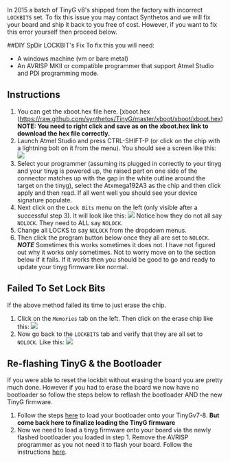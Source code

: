 In 2015 a batch of TinyG v8's shipped from the factory with incorrect `LOCKBITS` set.  To fix this issue you may contact Synthetos and we will fix your board and ship it back to you free of cost.  However, if you want to fix this error yourself then proceed below.

##DIY SpDir LOCKBIT's Fix
To fix this you will need:
* A windows machine (vm or bare metal)
* An AVRISP MKII or compatible programmer that support Atmel Studio and PDI programming mode.

## Instructions
1. You can get the xboot.hex file here.  [xboot.hex (https://raw.github.com/synthetos/TinyG/master/xboot/xboot/xboot.hex)  **NOTE: You need to right click and save as on the xboot.hex link to download the hex file correctly.**
2. Launch Atmel Studio and press CTRL-SHIFT-P (or click on the chip with a lightning bolt on it from the menu).
You should see a screen like this:
![](https://farm2.staticflickr.com/1697/23739145324_44027a6a15_b.jpg)
3.  Select your programmer (assuming its plugged in correctly to your tinyg and your tinyg is powered up, the raised part  on one side of the connector matches up with the gap in the white outline around the target on the tinyg), select the Atxmega192A3 as the chip and then click apply and then read.  If all went well you should see your device signature populate.
4. Next click on the `Lock Bits` menu on the left (only visible after a successful step 3).  It will look like this:
![](https://www.flickr.com/photos/rileyporter/24071049480/in/dateposted-public/)
Notice how they do not all say `NOLOCK`.  They need to ALL say `NOLOCK`.
5. Change all LOCKS to say `NOLOCK` from the dropdown menus.  
6. Then click the program button below once they all are set to `NOLOCK`.
***NOTE*** Sometimes this works sometimes it does not.  I have not figured out why it works only sometimes.  Not to worry move on to the section below if it fails.  If it works then you should be good to go and ready to update your tinyg firmware like normal.


## Failed To Set Lock Bits

If the above method failed its time to just erase the chip.
1. Click on the `Memories` tab on the left.  Then click on the erase chip like this:
![](https://farm2.staticflickr.com/1558/23739809703_a028949ca6_b.jpg)
2. Now go back to the `LOCKBITS` tab and verify that they are all set to `NOLOCK`. Like this:
![](https://farm2.staticflickr.com/1643/23738449894_f7a6a6043f_b.jpg)

## Re-flashing TinyG & the Bootloader
If you were able to reset the lockbit without erasing the board you are pretty much done.  However if you had to erase the board we now have no bootloader so follow the steps below to reflash the bootloader AND the new TinyG firmware.
<br>

1. Follow the steps [here](https://github.com/synthetos/TinyG/wiki/TinyG-Boot-Loader#flashing-the-boot-loader-onto-the-xmega-chip) to load your bootloader onto your TinyGv7-8.
**But come back here to finalize loading the TinyG firmware**
2. Now we need to load a tinyg firmware onto your board via the newly flashed bootloader you loaded in step 1. Remove the AVRISP programmer as you not need it to flash your board.  Follow the instructions [here](https://github.com/synthetos/TinyG/wiki/TinyG-TG-Updater-App).